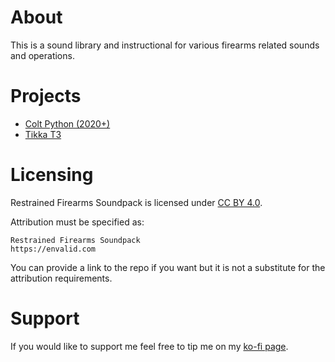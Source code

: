 # About

This is a sound library and instructional for various firearms related sounds and operations.

# Projects

- [Colt Python (2020+)](./colt-python/README.md)
- [Tikka T3](./tikka-t3/README.md)

# Licensing

Restrained Firearms Soundpack is licensed under [CC BY 4.0](https://creativecommons.org/licenses/by/4.0/).

Attribution must be specified as:

```
Restrained Firearms Soundpack
https://envalid.com
```

You can provide a link to the repo if you want but it is not a substitute for the attribution requirements.

# Support

If you would like to support me feel free to tip me on my [ko-fi page](https://ko-fi.com/envalid).